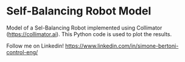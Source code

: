 # Self-Balancing Robot Model
Model of a Sel-Balancing Robot implemented using Collimator (https://collimator.ai). This Python code is used to plot the results.

Follow me on Linkedin! https://www.linkedin.com/in/simone-bertoni-control-eng/
